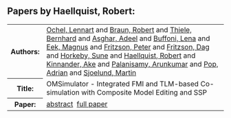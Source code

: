 <h2>Papers by Haellquist, Robert:</h2>
<!-- Begin papers -->
<table>
<tr><th>Authors:</th><td>
<a href="../authors/author_179.html">Ochel, Lennart</a> and 
<a href="../authors/author_028.html">Braun, Robert</a> and 
<a href="../authors/author_237.html">Thiele, Bernhard</a> and 
<a href="../authors/author_008.html">Asghar, Adeel</a> and 
<a href="../authors/author_034.html">Buffoni, Lena</a> and 
<a href="../authors/author_054.html">Eek, Magnus</a> and 
<a href="../authors/author_069.html">Fritzson, Peter</a> and 
<a href="../authors/author_068.html">Fritzson, Dag</a> and 
<a href="../authors/author_105.html">Horkeby, Sune</a> and 
<a href="../authors/author_088.html">Haellquist, Robert</a> and 
<a href="../authors/author_126.html">Kinnander, Ake</a> and 
<a href="../authors/author_185.html">Palanisamy, Arunkumar</a> and 
<a href="../authors/author_191.html">Pop, Adrian</a> and 
<a href="../authors/author_226.html">Sjoelund, Martin</a>
</td></tr>
<tr><th>Title:  </th><td>OMSimulator - Integrated FMI and TLM-based Co-simulation with Composite Model Editing and SSP</td></tr>
<tr><th>Paper:  </th><td><a href="../abstracts/Modelica2019abstract1C1.pdf">abstract</a>&nbsp;&nbsp;<a href="../papers/Modelica2019paper1C1.pdf">full paper</a></td></tr>
</table>
<br>
<!-- End papers -->
